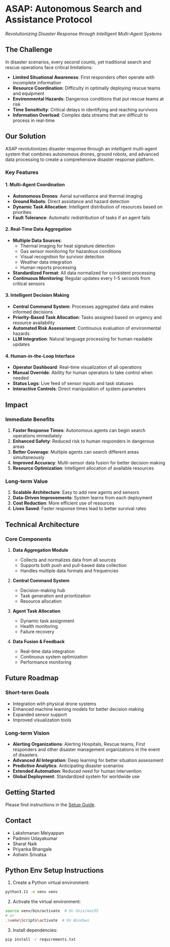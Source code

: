 # ASAP: Autonomous Search and Assistance Protocol
*Revolutionizing Disaster Response through Intelligent Multi-Agent Systems*


## The Challenge
In disaster scenarios, every second counts, yet traditional search and rescue operations face critical limitations:

- **Limited Situational Awareness**: First responders often operate with incomplete information
- **Resource Coordination**: Difficulty in optimally deploying rescue teams and equipment
- **Environmental Hazards**: Dangerous conditions that put rescue teams at risk
- **Time Sensitivity**: Critical delays in identifying and reaching survivors
- **Information Overload**: Complex data streams that are difficult to process in real-time

## Our Solution
ASAP revolutionizes disaster response through an intelligent multi-agent system that combines autonomous drones, ground robots, and advanced data processing to create a comprehensive disaster response platform.

### Key Features

#### 1. Multi-Agent Coordination
- **Autonomous Drones**: Aerial surveillance and thermal imaging
- **Ground Robots**: Direct assistance and hazard detection
- **Dynamic Task Allocation**: Intelligent distribution of resources based on priorities
- **Fault Tolerance**: Automatic redistribution of tasks if an agent fails

#### 2. Real-Time Data Aggregation
- **Multiple Data Sources**:
  - Thermal imaging for heat signature detection
  - Gas sensor monitoring for hazardous conditions
  - Visual recognition for survivor detection
  - Weather data integration
  - Human reports processing
- **Standardized Format**: All data normalized for consistent processing
- **Continuous Monitoring**: Regular updates every 1-5 seconds from critical sensors

#### 3. Intelligent Decision Making
- **Central Command System**: Processes aggregated data and makes informed decisions
- **Priority-Based Task Allocation**: Tasks assigned based on urgency and resource availability
- **Automated Risk Assessment**: Continuous evaluation of environmental hazards
- **LLM Integration**: Natural language processing for human-readable updates

#### 4. Human-in-the-Loop Interface
- **Operator Dashboard**: Real-time visualization of all operations
- **Manual Override**: Ability for human operators to take control when needed
- **Status Logs**: Live feed of sensor inputs and task statuses
- **Interactive Controls**: Direct manipulation of system parameters

## Impact

### Immediate Benefits
1. **Faster Response Times**: Autonomous agents can begin search operations immediately
2. **Enhanced Safety**: Reduced risk to human responders in dangerous areas
3. **Better Coverage**: Multiple agents can search different areas simultaneously
4. **Improved Accuracy**: Multi-sensor data fusion for better decision making
5. **Resource Optimization**: Intelligent allocation of available resources

### Long-term Value
1. **Scalable Architecture**: Easy to add new agents and sensors
2. **Data-Driven Improvements**: System learns from each deployment
3. **Cost Reduction**: More efficient use of resources
4. **Lives Saved**: Faster response times lead to better survival rates

## Technical Architecture

### Core Components
1. **Data Aggregation Module**
   - Collects and normalizes data from all sources
   - Supports both push and pull-based data collection
   - Handles multiple data formats and frequencies

2. **Central Command System**
   - Decision-making hub
   - Task generation and prioritization
   - Resource allocation

3. **Agent Task Allocation**
   - Dynamic task assignment
   - Health monitoring
   - Failure recovery

4. **Data Fusion & Feedback**
   - Real-time data integration
   - Continuous system optimization
   - Performance monitoring

## Future Roadmap

### Short-term Goals
- Integration with physical drone systems
- Enhanced machine learning models for better decision making
- Expanded sensor support
- Improved visualization tools

### Long-term Vision
- **Alerting Organizations**: Alerting Hospitals, Rescue teams, First responders and other disaster management organizations in the event of disasters.
- **Advanced AI Integration**: Deep learning for better situation assessment
- **Predictive Analytics**: Anticipating disaster scenarios
- **Extended Automation**: Reduced need for human intervention
- **Global Deployment**: Standardized system for worldwide use

## Getting Started
Please find instructions in the [Setup Guide](./docs/setup_guide.md).


## Contact
- Lakshmanan Meiyappan
- Padmini Udayakumar
- Sharat Naik
- Priyanka Bhangale
- Ashwin Srivatsa


## Python Env Setup Instructions

1. Create a Python virtual environment:
```bash
python3.11 -m venv venv
```

2. Activate the virtual environment:
```bash
source venv/bin/activate  # On Unix/macOS
# or
.\venv\Scripts\activate  # On Windows
```

3. Install dependencies:
```bash
pip install -r requirements.txt
```

